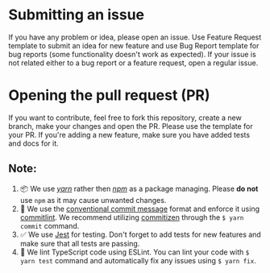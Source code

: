 # Submitting an issue
If you have any problem or idea, please open an issue.
Use Feature Request template to submit an idea for new feature and use Bug Report template for bug reports (some functionality doesn't work as expected).
If your issue is not related either to a bug report or a feature request, open a regular issue.

# Opening the pull request (PR)
If you want to contribute, feel free to fork this repository, create a new branch, make your changes and open the PR.
Please use the template for your PR. If you're adding a new feature, make sure you have added tests and docs for it.

## Note:
1. 📦 We use _[yarn](https://yarnpkg.com/en/)_ rather then _[npm](https://www.npmjs.com/)_ as a package managing. Please **do not** use `npm` as it may cause unwanted changes.
2. 📝 We use the [conventional commit message](https://github.com/marionebl/commitlint/tree/master/%40commitlint/config-conventional) format and enforce it using [commitlint](https://marionebl.github.io/commitlint/#/). We recommend utilizing [commitizen](http://commitizen.github.io/cz-cli/) through the `$ yarn commit` command.
3. ✅ We use [Jest](https://jestjs.io/) for testing. Don't forget to add tests for new features and make sure that all tests are passing.
4. 👕 We lint TypeScript code using ESLint. You can lint your code with `$ yarn test` command and automatically fix any issues using `$ yarn fix`.
